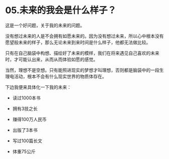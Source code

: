 # 05.未来的我会是什么样子？

这是一个好问题，关于我的未来的问题。

没有想过未来的人是不会拥有如愿未来的。因为没有想过未来，所以心中根本没有愿望般未来的样子，那么无论未来到来时间是什么样子，他都无法做比较。

只有在自己脑袋中构想、描绘好了未来的模样，我们在将来遇见自己喜欢的未来时，才可能认出来，从而从而体验如愿的感觉。

当然，理想不是空想。只有能照进现实的梦想才叫理想，否则都是脑袋中的一段生理电活动，根本不会有什么现实世界的物质体存在。

下边我便来具体化一下我的未来：

- 读过1000本书

- 拥有3技之长

- 赚得100万人民币

- 出版了3本书

- 写过100篇长文

- 体重75公斤



